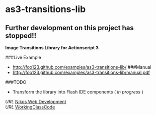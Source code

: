 as3-transitions-lib
===================

## Further development on this project has stopped!!


__Image Transitions Library for Actionscript 3__ 

###Live Example
* http://foo123.github.com/examples/as3-transitions-lib/
###Manual
* http://foo123.github.com/examples/as3-transitions-lib/manual.pdf

###TODO
* Transform the library into Flash IDE components ( _in progress_ )

*URL* [Nikos Web Development](http://nikos-web-development.netai.net/ "Nikos Web Development")  
*URL* [WorkingClassCode](http://workingclasscode.uphero.com/ "Working Class Code")  

